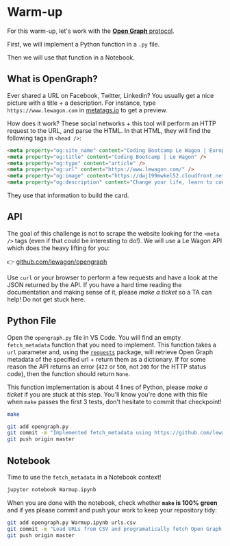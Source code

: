 # Warm-up

For this warm-up, let's work with the [**Open Graph** protocol](https://ogp.me/).

First, we will implement a Python function in a `.py` file.

Then we will use that function in a Notebook.

## What is OpenGraph?

Ever shared a URL on Facebook, Twitter, Linkedin? You usually get a nice picture with a title + a description. For instance, type `https://www.lewagon.com` in [metatags.io](https://metatags.io/) to get a preview.

How does it work? These social networks + this tool will perform an HTTP request to the URL, and parse the HTML. In that HTML, they will find the following tags in `<head />`:

```html
<meta property="og:site_name" content="Coding Bootcamp Le Wagon | Europe&#39;s Best Coding Bootcamp" />
<meta property="og:title" content="Coding Bootcamp | Le Wagon" />
<meta property="og:type" content="article" />
<meta property="og:url" content="https://www.lewagon.com/" />
<meta property="og:image" content="https://dwj199mwkel52.cloudfront.net/assets/core/social/home-card-82f54b75841da25d31c2e99d673e68152942dfd3d7275380508a63f0d951b484.jpg" />
<meta property="og:description" content="Change your life, learn to code. Le Wagon is ranked as the world&#39;s best coding bootcamp and has enabled thousands of people to change their careers." />
```

They use that information to build the card.

## API

The goal of this challenge is not to scrape the website looking for the `<meta />` tags (even if that could be interesting to do!). We will use a Le Wagon API which does the heavy lifting for you:

👉 [github.com/lewagon/opengraph](https://github.com/lewagon/opengraph#readme)

Use `curl` or your browser to perform a few requests and have a look at the JSON returned by the API. If you have a hard time reading the documentation and making sense of it, please _make a ticket_ so a TA can help! Do not get stuck here.

## Python File

Open the `opengraph.py` file in VS Code. You will find an empty `fetch_metadata` function that you need to implement. This function takes a `url` parameter and, using the [`requests`](https://requests.readthedocs.io/en/master/) package, will retrieve Open Graph metadata of the specified url + return them as a dictionary. If for some reason the API returns an error (`422` or `500`, not `200` for the HTTP status code), then the function should return `None`.

This function implementation is about 4 lines of Python, please _make a ticket_ if you are stuck at this step. You'll know you're done with this file when `make` passes the first 3 tests, don't hesitate to commit that checkpoint!

```bash
make

git add opengraph.py
git commit -m "Implemented fetch_metadata using https://github.com/lewagon/opengraph API"
git push origin master
```

## Notebook

Time to use the `fetch_metadata` in a Notebook context!

```bash
jupyter notebook Warmup.ipynb
```

When you are done with the notebook, check whether **`make` is 100% green** and if yes please commit and push your work to keep your repository tidy:

```bash
git add opengraph.py Warmup.ipynb urls.csv
git commit -m "Load URLs from CSV and programatically fetch Open Graph information"
git push origin master
```
